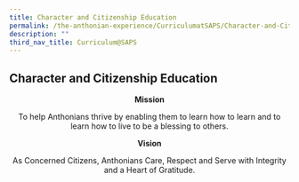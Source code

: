 ```yaml
---
title: Character and Citizenship Education
permalink: /the-anthonian-experience/CurriculumatSAPS/Character-and-Citizenship-Education/
description: ""
third_nav_title: Curriculum@SAPS
---
```

## Character and Citizenship Education 

**<center>Mission**</center>

<center>To help Anthonians thrive by enabling them to learn how to learn and to learn how to live to be a blessing to others.</center>

**<center>Vision</center>**

<center>As Concerned Citizens, Anthonians Care, Respect and Serve with Integrity and a Heart of Gratitude.</center>


